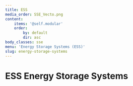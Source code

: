```yaml
---
title: ESS
media_order: SSE_Vecto.png
content:
    items: '@self.modular'
    order:
        by: default
        dir: asc
body_classes: sse
menu: 'Energy Storage Systems (ESS)'
slug: energy-storage-systems
---
```


<h1>
ESS
<span>Energy Storage Systems </span>
</h1>
